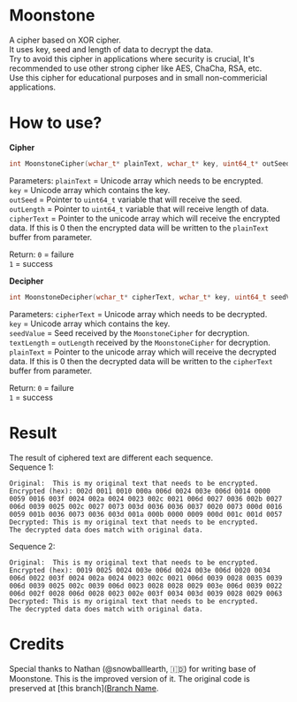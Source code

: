 # Moonstone
A cipher based on XOR cipher. <br>
It uses key, seed and length of data to decrypt the data. <br>
Try to avoid this cipher in applications where security is crucial, It's recommended to use other strong cipher like AES, ChaCha, RSA, etc. <br>
Use this cipher for educational purposes and in small non-commericial applications.

# How to use?
**Cipher** <br>
```cpp
int MoonstoneCipher(wchar_t* plainText, wchar_t* key, uint64_t* outSeed, uint64_t* outLength, wchar_t* cipherText)
```
Parameters:
`plainText` = Unicode array which needs to be encrypted. <br>
`key` = Unicode array which contains the key. <br>
`outSeed` = Pointer to `uint64_t` variable that will receive the seed. <br>
`outLength` = Pointer to `uint64_t` variable that will receive length of data. <br>
`cipherText` = Pointer to the unicode array which will receive the encrypted data. If this is 0 then the encrypted data will be written to the `plainText` buffer from parameter. 

Return:
`0` = failure <br>
`1` = success

**Decipher** <br>
```cpp
int MoonstoneDecipher(wchar_t* cipherText, wchar_t* key, uint64_t seedValue, uint64_t textLength, wchar_t* plainText)
```
Parameters:
`cipherText` = Unicode array which needs to be decrypted. <br>
`key` = Unicode array which contains the key. <br>
`seedValue` = Seed received by the `MoonstoneCipher` for decryption. <br>
`textLength` = `outLength` received by the `MoonstoneCipher` for decryption. <br>
`plainText` = Pointer to the unicode array which will receive the decrypted data. If this is 0 then the decrypted data will be written to the `cipherText` buffer from parameter. 

Return:
`0` = failure <br>
`1` = success

# Result
The result of ciphered text are different each sequence. <br>
Sequence 1:
```
Original:  This is my original text that needs to be encrypted.
Encrypted (hex): 002d 0011 0010 000a 006d 0024 003e 006d 0014 0000 0059 0016 003f 0024 002a 0024 0023 002c 0021 006d 0027 0036 002b 0027 006d 0039 0025 002c 0027 0073 003d 0036 0036 0037 0020 0073 000d 0016 0059 001b 0036 0073 0036 003d 001a 000b 0000 0009 000d 001c 001d 0057
Decrypted: This is my original text that needs to be encrypted.
The decrypted data does match with original data.
```
Sequence 2:
```
Original:  This is my original text that needs to be encrypted.
Encrypted (hex): 0019 0025 0024 003e 006d 0024 003e 006d 0020 0034 006d 0022 003f 0024 002a 0024 0023 002c 0021 006d 0039 0028 0035 0039 006d 0039 0025 002c 0039 006d 0023 0028 0028 0029 003e 006d 0039 0022 006d 002f 0028 006d 0028 0023 002e 003f 0034 003d 0039 0028 0029 0063
Decrypted: This is my original text that needs to be encrypted.
The decrypted data does match with original data.
```

# Credits
Special thanks to Nathan (@snowballlearth, 🇮🇩) for writing base of Moonstone. This is the improved version of it. The original code is preserved at [this branch]([Branch Name](/tree/original).
